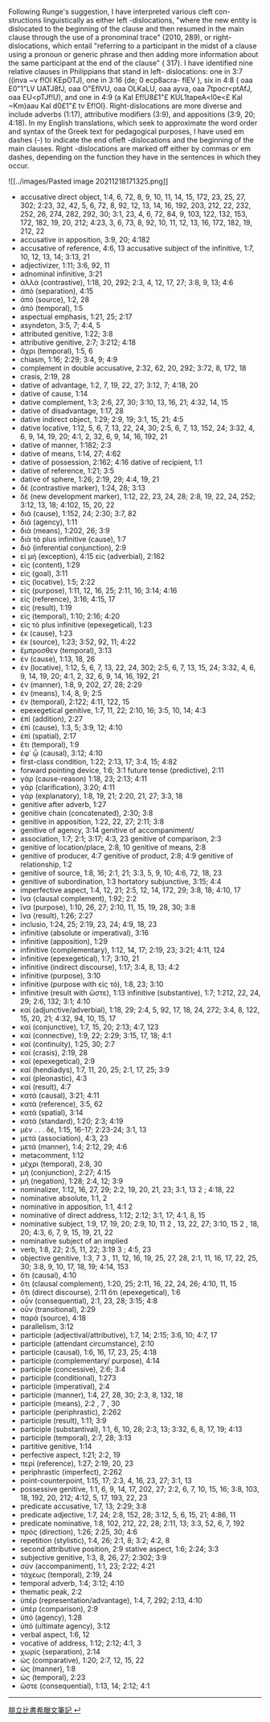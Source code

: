 
Following Runge's  suggestion,  I have interpreted various  cleft con-
structions linguistically as either left -dislocations, "where the new entity 
is  dislocated to  the beginning of the clause  and then resumed in the 
main  clause  through  the  use  of a  pronominal trace"  (2010,  289),  or 
right-dislocations, which entail "referring to a participant in the midst 
of a clause using a pronoun or generic phrase and then adding more 
information about the same participant at the end of the clause" ( 317). 
I have identified nine relative clauses in Philippians that stand in left-
dislocations: one in 3:7 ((inva ~v f!Ol KEpOTJ),  one in 3:16 (de; 0 ecp8acra-
flEV ), six in 4:8 ( oaa E0"1"LV  UATJ8fJ,  oaa O"EflVU, oaa OLKaLU, oaa ayva, oaa 
7tpocr<ptAfJ,  oaa EU<pTJf!U),  and one in 4:9 (a Kal Ef!U8£1"£ KUL1tapeA<l0e<£ 
Kal  ~Km)aau Kal  d0£1"£  tv Ef!Ol}.  Right-dislocations  are more diverse 
and include adverbs (1:17), attributive modifiers (3:9), and appositions 
(3:9,  20;  4:18).  In my English translations, which seek to approximate 
the word order and syntax of the Greek text for pedagogical purposes, I 
have used em dashes (-) to indicate the end ofleft -dislocations and the 
beginning of the main clauses. Right -dislocations are marked off either 
by commas or em dashes, depending on the function they have in the 
sentences in which they occur. 

![[../images/Pasted image 20211218171325.png]]




- accusative direct object, 1:4, 6, 72, 8, 9, 10, 11, 14, 15, 172, 23, 25, 27, 302; 2:23, 32, 42, 5, 6, 72, 8, 92, 12, 13, 14, 16, 192, 203, 212, 22, 232, 252, 26, 274, 282, 292, 30; 3:1, 23, 4, 6, 72, 84, 9, 103, 122, 132, 153, 172, 182, 19, 20, 212; 4:23, 3, 6, 73, 8, 92, 10, 11, 12, 13, 16, 172, 182, 19, 212, 22
- accusative in apposition, 3:9, 20; 4:182
- accusative of reference, 4:6, 13 accusative subject of the infinitive, 1:7, 10, 12, 13, 14; 3:13, 21
- adjectivizer, 1:11; 3:6, 92, 11
- adnominal infinitive, 3:21
- ἀλλὰ (contrastive), 1:18, 20, 292; 2:3, 4, 12, 17, 27; 3:8, 9, 13; 4:6
- ἀπό (separation), 4:15
- ἀπό (source), 1:2, 28
- ἀπό (temporal), 1:5
- aspectual emphasis, 1:21, 25; 2:17
- asyndeton, 3:5, 7; 4:4, 5
- attributed genitive, 1:22; 3:8
- attributive genitive, 2:7; 3:212; 4:18
- ἄχρι (temporal), 1:5, 6 
- chiasm, 1:16; 2:29; 3:4, 9; 4:9
- complement in double accusative, 2:32, 62, 20, 292; 3:72, 8, 172, 18 
- crasis, 2:19, 28 
- dative of advantage, 1:2, 7, 19, 22, 27; 3:12, 7; 4:18, 20
- dative of cause, 1:14
- dative complement, 1:3; 2:6, 27, 30; 3:10, 13, 16, 21; 4:32, 14, 15
- dative of disadvantage, 1:17, 28
- dative indirect object, 1:29; 2:9, 19; 3:1, 15, 21; 4:5
- dative locative, 1:12, 5, 6, 7, 13, 22, 24, 30; 2:5, 6, 7, 13, 152, 24; 3:32, 4, 6, 9, 14, 19, 20; 4:1, 2, 32, 6, 9, 14, 16, 192, 21
- dative of manner, 1:182; 2:3
- dative of means, 1:14, 27; 4:62
- dative of possession, 2:162; 4:16 dative of recipient, 1:1
- dative of reference, 1:21; 3:5
- dative of sphere, 1:26; 2:19, 29; 4:4, 19, 21
- δέ (contrastive marker), 1:24, 28; 3:13
- δέ (new development marker), 1:12, 22, 23, 24, 28; 2:8, 19, 22, 24, 252; 3:12, 13, 18; 4:102, 15, 20, 22
- διά (cause), 1:152, 24; 2:30; 3:7, 82
- διά (agency), 1:11
- διά (means), 1:202, 26; 3:9
- διὰ τὸ plus infinitive (cause), 1:7 
- διό (inferential conjunction), 2:9 
- εἰ μή (exception), 4:15 εἰς (adverbial), 2:162
- εἰς (content), 1:29
- εἰς (goal), 3:11
- εἰς (locative), 1:5; 2:22
- εἰς (purpose), 1:11, 12, 16, 25; 2:11, 16; 3:14; 4:16
- εἰς (reference), 3:16; 4:15, 17
- εἰς (result), 1:19
- εἰς (temporal), 1:10; 2:16; 4:20
- εἰς τὸ plus infinitive (epexegetical), 1:23
- ἐκ (cause), 1:23
- ἐκ (source), 1:23; 3:52, 92, 11; 4:22
- ἔμπροσθεν (temporal), 3:13
- ἐν (cause), 1:13, 18, 26
- ἐν (locative), 1:12, 5, 6, 7, 13, 22, 24, 302; 2:5, 6, 7, 13, 15, 24; 3:32, 4, 6, 9, 14, 19, 20; 4:1, 2, 32, 6, 9, 14, 16, 192, 21
- ἐν (manner), 1:8, 9, 202, 27, 28; 2:29
- ἐν (means), 1:4, 8, 9; 2:5
- ἐν (temporal), 2:122; 4:11, 122, 15
- epexegetical genitive, 1:7, 11, 22; 2:10, 16; 3:5, 10, 14; 4:3
- ἐπί (addition), 2:27
- ἐπί (cause), 1:3, 5; 3:9, 12; 4:10
- ἐπί (spatial), 2:17
- ἔτι (temporal), 1:9
- ἐφ᾽ ᾧ (causal), 3:12; 4:10 
- first-class condition, 1:22; 2:13, 17; 3:4, 15; 4:82
- forward pointing device, 1:6; 3:1 future tense (predictive), 2:11 
- γάρ (cause-reason) 1:18, 23; 2:13; 4:11
- γάρ (clarification), 3:20; 4:11
- γάρ (explanatory), 1:8, 19, 21; 2:20, 21, 27; 3:3, 18
- genitive after adverb, 1:27 
- genitive chain (concatenated), 2:30; 3:8
- genitive in apposition, 1:22, 22, 27; 2:11; 3:8
- genitive of agency, 3:14 genitive of accompaniment/
-    association, 1:7; 2:1; 3:17; 4:3, 23 genitive of comparison, 2:3
- genitive of location/place, 2:8, 10 genitive of means, 2:8
- genitive of producer, 4:7 genitive of product, 2:8; 4:9 genitive of relationship, 1:2
- genitive of source, 1:8, 16; 2:1, 21; 3:3, 5, 9, 10; 4:6, 72, 18, 23
- genitive of subordination, 1:3 hortatory subjunctive, 3:15; 4:4
- imperfective aspect, 1:4, 12, 21; 2:5, 12, 14, 172, 29; 3:8, 18; 4:10, 17
- ἵνα (clausal complement), 1:92; 2:2
- ἵνα (purpose), 1:10, 26, 27; 2:10, 11, 15, 19, 28, 30; 3:8
- ἵνα (result), 1:26; 2:27
- inclusio, 1:24, 25; 2:19, 23, 24; 4:9, 18, 23
- infinitive (absolute or imperatival), 3:16
- infinitive (apposition), 1:29
- infinitive  (complementary), 1:12, 14, 17; 2:19, 23; 3:21; 4:11, 124
- infinitive (epexegetical), 1:7; 3:10, 21
- infinitive (indirect discourse), 1:17; 3:4, 8, 13; 4:2
- infinitive (purpose), 3:10
- infinitive (purpose with εἰς τό), 1:8, 23; 3:10
- infinitive (result with ὥστε), 1:13 infinitive (substantive), 1:7; 1:212, 22, 24, 29; 2:6, 132; 3:1; 4:10 
- καί (adjunctive/adverbial), 1:18, 29; 2:4, 5, 92, 17, 18, 24, 272; 3:4, 8, 122, 15, 20, 21; 4:32, 94, 10, 15, 17
- καί (conjunctive), 1:7, 15, 20; 2:13; 4:7, 123
- καί (connective), 1:9, 22; 2:29; 3:15, 17, 18; 4:1
- καί (continuity), 1:25, 30; 2:7
- καί (crasis), 2:19, 28
- καί (epexegetical), 2:9
- καί (hendiadys), 1:7, 11, 20, 25; 2:1, 17, 25; 3:9
- καί (pleonastic), 4:3
- καί (result), 4:7
- κατά (causal), 3:21; 4:11
- κατά (reference), 3:5, 62
- κατά (spatial), 3:14
- κατά (standard), 1:20; 2:3; 4:19 
- μὲν . . . δὲ, 1:15, 16-17; 2:23-24; 3:1, 13
- μετά (association), 4:3, 23
- μετά (manner), 1:4; 2:12, 29; 4:6
- metacomment, 1:12
- μέχρι (temporal), 2:8, 30
- μή (conjunction), 2:27; 4:15 
- μή (negation), 1:28; 2:4, 12; 3:9
- nominalizer, 1:12, 16, 27, 29; 2:2,  19, 20, 21, 23; 3:1, 13 2 ; 4:18, 22
- nominative absolute, 1:1, 2
- nominative in apposition, 1:1, 4:1 2
- nominative of direct address, 1:12;  2:12; 3:1, 17; 4:1, 8, 15
- nominative subject, 1:9, 17, 19, 20;  2:9, 10, 11 2 , 13, 22, 27; 3:10, 15 2 ,  18, 20; 4:3, 6, 7, 9, 15, 19, 21, 22
- nominative subject of an implied 
- verb, 1:8, 22; 2:5, 11, 22; 3:19 3 ;  4:5, 23
- objective genitive, 1:3, 7 3 , 11, 12,  16, 19, 25, 27, 28, 2:1, 11, 16, 17,  22, 25, 30; 3:8, 9, 10, 17, 18, 19; 4:14, 153
- ὅτι (causal), 4:10
- ὅτι (clausal complement), 1:20, 25; 2:11, 16, 22, 24, 26; 4:10, 11, 15
- ὅτι (direct discourse), 2:11 ὅτι (epexegetical), 1:6
- οὖν (consequential), 2:1, 23, 28; 3:15; 4:8
- οὖν (transitional), 2:29
- παρά (source), 4:18 
- parallelism, 3:12
- participle (adjectival/attributive), 1:7, 14; 2:15; 3:6, 10; 4:7, 17
- participle (attendant circumstance), 2:10
- participle (causal), 1:6, 16, 17, 23, 25; 4:18
- participle (complementary/ purpose), 4:14
- participle (concessive), 2:6; 3:4
- participle (conditional), 1:273
- participle (imperatival), 2:4
- participle (manner), 1:4, 27, 28, 30; 2:3, 8, 132, 18
- participle (means), 2:2 , 7 , 30
- participle (periphrastic), 2:262
- participle (result), 1:11; 3:9
- participle (substantival), 1:1, 6, 10, 28; 2:3, 13; 3:32, 6, 8, 17, 19; 4:13
- participle (temporal), 2:7, 28; 3:13
- partitive genitive, 1:14
- perfective aspect, 1:21; 2:2, 19
- περί (reference), 1:27; 2:19, 20, 23
- periphrastic (imperfect), 2:262
- point-counterpoint, 1:15, 17; 2:3, 4, 16, 23, 27; 3:1, 13
- possessive genitive, 1:1, 6, 9, 14, 17, 202, 27; 2:2, 6, 7, 10, 15, 16; 3:8, 103, 18, 192, 20, 212; 4:12, 5, 17, 193, 22, 23
- predicate accusative, 1:7, 13; 2:29; 3:8
- predicate adjective, 1:7, 24; 2:8, 152, 28; 3:12, 5, 6, 15, 21; 4:86, 11
- predicate nominative, 1:8, 102, 212, 22, 28; 2:11, 13; 3:3, 52, 6, 7, 192
- πρός (direction), 1:26; 2:25, 30; 4:6 
- repetition (stylistic), 1:4, 26; 2:1, 8; 3:2; 4:2, 8 
- second attributive position, 2:9 stative aspect, 1:6; 2:24; 3:3
- subjective genitive, 1:3, 8, 26, 27; 2:302; 3:9
- σύν (accompaniment), 1:1, 23; 2:22; 4:21
- τάχεως (temporal), 2:19, 24 
- temporal adverb, 1:4; 3:12; 4:10
- thematic peak, 2:2 
- ὑπέρ (representation/advantage), 1:4, 7, 292; 2:13, 4:10
- ὑπέρ (comparison), 2:9
- ὑπό (agency), 1:28
- ὑπό (ultimate agency), 3:12 
- verbal aspect, 1:6, 12
- vocative of address, 1:12; 2:12; 4:1, 3 
- χωρίς (separation), 2:14 
- ὡς (comparative), 1:20; 2:7, 12, 15, 22
- ὡς (manner), 1:8
- ὡς (temporal), 2:23
- ὥστε (consequential), 1:13, 14; 2:12; 4:1



---
[腓立比書希臘文筆記  ↵](../50-Philippians/Philippians-Notes.md)